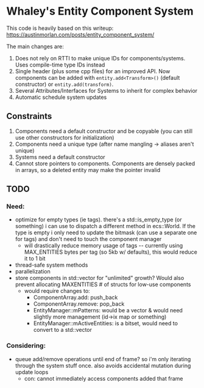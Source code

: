 # Whaley's Entity Component System
This code is heavily based on this writeup: https://austinmorlan.com/posts/entity_component_system/

The main changes are:

1. Does not rely on RTTI to make unique IDs for components/systems. Uses compile-time type IDs instead
2. Single header (plus some cpp files) for an improved API. Now components can be added with `entity.add<Transform>()` (default constructor) or `entity.add(transform)`. 
3. Several Attributes/Interfaces for Systems to inherit for complex behavior
4. Automatic schedule system updates

## Constraints

1. Components need a default constructor and be copyable (you can still use other constructors for initialization)
2. Components need a unique type (after name mangling -> aliases aren't unique)
3. Systems need a default constructor
4. Cannot store pointers to components. Components are densely packed in arrays, so a deleted entity may make the pointer invalid

## TODO

### Need:

- optimize for empty types (ie tags). there's a std::is_empty_type (or something) i can use to dispatch a different method in ecs::World. If the type is empty i only need to update the bitmask (can use a separate one for tags) and don't need to touch the component manager
    - will drastically reduce memory usage of tags -- currently using MAX_ENTITIES bytes per tag (so 5kb w/ defaults), this would reduce it to 1 bit
- thread-safe system methods
- parallelization
- store components in std::vector for "unlimited" growth? Would also prevent allocating MAXENTITIES # of structs for low-use components
    - would require changes to:
        - ComponentArray.add: push_back
        - ComponentArray.remove: pop_back
        - EntityManager::mPatterns: would be a vector & would need slightly more management (id->ix map or something)
        - EntityManager::mActiveEntities: is a bitset, would need to convert to a std::vector<bool>

### Considering:
- queue add/remove operations until end of frame? so i'm only iterating through the system stuff once. also avoids accidental mutation during update loops
    - con: cannot immediately access components added that frame

